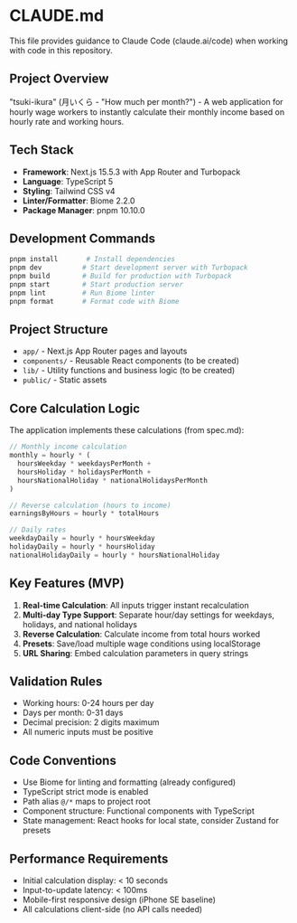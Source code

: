 # CLAUDE.md

This file provides guidance to Claude Code (claude.ai/code) when working with code in this repository.

## Project Overview

"tsuki-ikura" (月いくら - "How much per month?") - A web application for hourly wage workers to instantly calculate their monthly income based on hourly rate and working hours.

## Tech Stack

- **Framework**: Next.js 15.5.3 with App Router and Turbopack
- **Language**: TypeScript 5
- **Styling**: Tailwind CSS v4
- **Linter/Formatter**: Biome 2.2.0
- **Package Manager**: pnpm 10.10.0

## Development Commands

```bash
pnpm install       # Install dependencies
pnpm dev          # Start development server with Turbopack
pnpm build        # Build for production with Turbopack
pnpm start        # Start production server
pnpm lint         # Run Biome linter
pnpm format       # Format code with Biome
```

## Project Structure

- `app/` - Next.js App Router pages and layouts
- `components/` - Reusable React components (to be created)
- `lib/` - Utility functions and business logic (to be created)
- `public/` - Static assets

## Core Calculation Logic

The application implements these calculations (from spec.md):

```typescript
// Monthly income calculation
monthly = hourly * (
  hoursWeekday * weekdaysPerMonth +
  hoursHoliday * holidaysPerMonth +
  hoursNationalHoliday * nationalHolidaysPerMonth
)

// Reverse calculation (hours to income)
earningsByHours = hourly * totalHours

// Daily rates
weekdayDaily = hourly * hoursWeekday
holidayDaily = hourly * hoursHoliday
nationalHolidayDaily = hourly * hoursNationalHoliday
```

## Key Features (MVP)

1. **Real-time Calculation**: All inputs trigger instant recalculation
2. **Multi-day Type Support**: Separate hour/day settings for weekdays, holidays, and national holidays
3. **Reverse Calculation**: Calculate income from total hours worked
4. **Presets**: Save/load multiple wage conditions using localStorage
5. **URL Sharing**: Embed calculation parameters in query strings

## Validation Rules

- Working hours: 0-24 hours per day
- Days per month: 0-31 days
- Decimal precision: 2 digits maximum
- All numeric inputs must be positive

## Code Conventions

- Use Biome for linting and formatting (already configured)
- TypeScript strict mode is enabled
- Path alias `@/*` maps to project root
- Component structure: Functional components with TypeScript
- State management: React hooks for local state, consider Zustand for presets

## Performance Requirements

- Initial calculation display: < 10 seconds
- Input-to-update latency: < 100ms
- Mobile-first responsive design (iPhone SE baseline)
- All calculations client-side (no API calls needed)